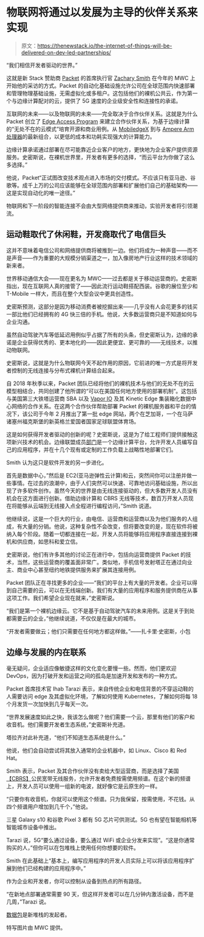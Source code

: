 # 物联网将通过以发展为主导的伙伴关系来实现

> 原文：<https://thenewstack.io/the-internet-of-things-will-be-delivered-on-dev-led-partnerships/>

“我们相信开发者驱动的世界。”

这就是新 Stack 赞助商 [Packet](https://www.packet.com/) 的首席执行官 [Zachary Smith](https://www.linkedin.com/in/zsmith/) 在今年的 MWC 上开始他的采访的方式。Packet 的自动化基础设施允许公司在全球范围内快速部署和管理物理基础设施，无需虚拟化或多租户。这包括他们的裸机公共云，作为第一个与边缘计算配对的云，提供了 5G 速度的企业级安全性和连接性的承诺。

互联网的未来——以及物联网的未来——完全取决于合作伙伴关系。这就是为什么 Packet 创立了 [Edge Access Program](https://www.packet.com/edge/) 来建立合作伙伴关系，为基于边缘计算的“无处不在的云模式”培育开源和商业用例。从 [MobiledgeX](https://thenewstack.io/how-edge-computing-will-deliver-on-the-promise-of-5g/) 到与 [Ampere Arm 处理器](https://amperecomputing.com/product/)的最新组合，以更低的成本和功耗实现强大的计算能力。

边缘计算承诺通过部署在尽可能靠近企业客户的地方，更快地为企业客户提供资源服务。史密斯说，在裸机世界里，开发者有更多的选择，“而云平台为你做了这么多选择。”

他说，Packet“正试图改变技术观点进入市场的交付模式。不应该只有亚马逊、谷歌等。成千上万的公司应该能够在全球范围内部署和扩展他们自己的基础架构——这是实现自动化的唯一途径。”

物联网和下一阶段的智能连接不会由大型网络提供商来推动，实验开发者将引领潮流。

## 运动鞋取代了休闲鞋，开发商取代了电信巨头

这并不意味着电信公司和网络提供商将被推到一边。他们将成为一种声音——而不是声音——作为重要的大规模分销渠道之一，加入像房地产行业这样的技术领域的新来者。

世界移动通信大会——现在更名为 MWC——过去都是关于移动运营商的。史密斯指出，现在互联网人真的接管了——因此流行运动鞋搭配西装。谷歌的展位至少和 T-Mobile 一样大，而且在整个大型会议中更具创造性。

史密斯预测，这部分是因为移动消费者被挖掘出来——几乎没有人会花更多的钱买一部比他们已经拥有的 4G 快三倍的手机。他说，大多数运营商只是不知道如何与企业沟通。

虽然自动驾驶汽车等低延迟用例似乎占据了所有的头条，但史密斯认为，边缘的承诺是企业获得优秀的、更本地化的——因此更便宜、更可靠的——无线技术，以推动物联网。

史密斯说，这就是为什么物联网今天不起作用的原因，它前进的唯一方式是将开发者控制的无线连接与分布式裸机计算结合起来。

自 2018 年秋季以来，Packet 团队已经将他们的裸机技术与他们的无处不在的云模型相结合，共同创建了他所谓的“可以在美国任何地方使用的部署机制”。这包括与美国第三大铁塔运营商 SBA 以及 [Vapor IO](https://www.vapor.io/) 及其 Kinetic Edge 集装箱化数据中心网络的合作关系。在这两个合作伙伴帮助部署 Packet 的裸机服务器和平台的情况下，该公司于今年 2 月推出了第一批 edge 网站，两个在芝加哥，一个在马萨诸塞州福克斯堡的新英格兰爱国者国家足球联盟体育场。

这是如何获得开发者驱动的创新的呢？史密斯说，这是为了给工程师们提供接触这项新兴技术的机会。边缘联盟成员[部门](https://www.section.io/)是一个边缘计算平台，允许开发人员编写自己的应用程序，并在十几个现有或定制的工作负载上战略性地部署它们。

Smith 认为这只是软件开发的另一步进化。

首先是数据中心，”然后是 EC2(亚马逊弹性云计算)和云，突然间你可以注册并做一些事情。在过去的浪潮中，由于人们突然可以快速、可靠地访问基础设施，所以出现了许多软件创作。虽然今天的世界是由无线连接驱动的，但大多数开发人员没有机会在这方面进行创新。借助边缘计算和 CBRS 无线等技术，数百万开发人员现在将能够从云端到无线接入点全程进行编程访问，”Smith 说道。

他继续说，这是一个巨大的行业，由电信、运营商和运营商以及为他们服务的人组成，有大量的分销。他说，这种复杂性不会改变，但将要改变的是，现在软件将被纳入每个阶段。随着一切都连接在一起，开发人员将能够将应用程序直接连接到裸机和供应商，如思科和爱立信。

史密斯说，他们有许多其他的讨论正在进行中，包括向运营商提供 Packet 的技术，当然，这些运营商的覆盖面非常广。类似地，手机信号发射塔正在通过向业主、商业中心甚至纽约地铁提供服务来扩展其连接用例。

Packet 团队正在寻找更多的企业——“我们的平台上有大量的开发者。企业可以得到自己需要的云，可以在无线端创新。我们有大量的应用程序和服务提供商在从事这项工作。我们希望企业现在就来，”史密斯说。

“我们是第一个裸机边缘云。它不是基于自动驾驶汽车的未来用例。这是关于到处都需要云的企业，”他继续说道，不仅仅是在最大的城市。

“开发者需要做云；他们只需要在任何地方都这样做。”——扎卡里·史密斯，小包

## 边缘与发展的内在联系

毫无疑问，企业适应像敏捷这样的文化变化要慢一些。然而，他们更欢迎 DevOps，因为打破开发和运营之间的孤岛是加速开发和发布的一种方式。

Packet 首席技术官 Ihab Tarazi 表示，来自传统企业和电信背景的不穿运动鞋的人需要访问 edge 及其虚拟化环境，了解如何使用 Kubernetes，了解如何将每 18 个月发货一次加快到几乎每天一次。

“世界发展速度如此之快，我该怎么做呢？他们需要一个云，那里有他们的客户和收音机。他们需要开发者生态系统，”史密斯补充道。

塔拉齐对此补充道，“他们不知道生态系统是什么。”

他说，他们会自动尝试将其放入通常的企业机器中，如 Linux、Cisco 和 Red Hat。

Smith 表示，Packet 及其合作伙伴没有卖给大型运营商，而是选择了美国[【CBRS】](https://en.wikipedia.org/wiki/Citizens_Broadband_Radio_Service)公民宽带无线服务，允许开发者免费按需使用频谱。在这个新的频谱上，开发人员可以使用一组新的电波，就好像它是云原生的一样。

“只要你有收音机，你就可以使用这个频谱。只为我保留，按需使用，不花钱。从四个频谱用户增加到几千个，”他说。

三星 Galaxy s10 和谷歌 Pixel 3 都有 5G 芯片可供测试。5G 也有望在智能相机等智能城市设备中推出。

Tarazi 说，5G“要么通过设备，要么通过 WiFi 或企业分发来实现”。“这是你通常购买的人，”但你可以在包堆栈上使用任何你想要的软件。

Smith 在此基础上“基本上，编写应用程序的开发人员实际上可以将该应用程序扩展到他们已经构建的应用程序中。”

作为企业和开发者，你可以控制从设备到热点的所有路径。

“在新地点部署通常需要 90 天，但这样开发者可以在几分钟内激活设备，而不是几周，”Tarazi 说。

[数据包](https://www.packet.com/)是新堆栈的发起者。

特写图片由 MWC 提供。

<svg xmlns:xlink="http://www.w3.org/1999/xlink" viewBox="0 0 68 31" version="1.1"><title>Group</title> <desc>Created with Sketch.</desc></svg>